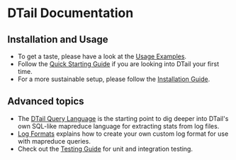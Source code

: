 DTail Documentation
===================

## Installation and Usage

* To get a taste, please have a look at the [Usage Examples](./examples.md).
* Follow the [Quick Starting Guide](./quickstart.md) if you are looking into DTail your first time.
* For a more sustainable setup, please follow the [Installation Guide](./installation.md).

## Advanced topics

* The [DTail Query Language](./querylanguage.md) is the starting point to dig deeper into DTail's own SQL-like mapreduce language for extracting stats from log files.
* [Log Formats](./logformats.md) explains how to create your own custom log format for use with mapreduce queries.
* Check out the [Testing Guide](./testing.md) for unit and integration testing.
